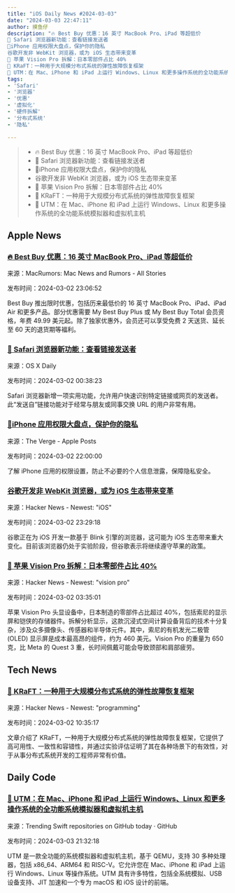 ```yaml
---
title: "iOS Daily News #2024-03-03"
date: "2024-03-03 22:47:11"
author: 摸鱼仔
description: "🔥 Best Buy 优惠：16 英寸 MacBook Pro、iPad 等超低价
🧐 Safari 浏览器新功能：查看链接发送者
🧐iPhone 应用权限大盘点，保护你的隐私
谷歌开发非 WebKit 浏览器，或为 iOS 生态带来变革
🌟 苹果 Vision Pro 拆解：日本零部件占比 40%
🚀 KRaFT：一种用于大规模分布式系统的弹性故障恢复框架
🌟 UTM：在 Mac、iPhone 和 iPad 上运行 Windows、Linux 和更多操作系统的全功能系统模拟器和虚拟机主机"
tags: 
- 'Safari'
- '浏览器'
- '优惠'
- '虚拟化'
- '硬件拆解'
- '分布式系统'
- '隐私'

---
```


> - 🔥 Best Buy 优惠：16 英寸 MacBook Pro、iPad 等超低价
> - 🧐 Safari 浏览器新功能：查看链接发送者
> - 🧐iPhone 应用权限大盘点，保护你的隐私
> - 谷歌开发非 WebKit 浏览器，或为 iOS 生态带来变革
> - 🌟 苹果 Vision Pro 拆解：日本零部件占比 40%
> - 🚀 KRaFT：一种用于大规模分布式系统的弹性故障恢复框架
> - 🌟 UTM：在 Mac、iPhone 和 iPad 上运行 Windows、Linux 和更多操作系统的全功能系统模拟器和虚拟机主机

## Apple News

### [🔥 Best Buy 优惠：16 英寸 MacBook Pro、iPad 等超低价](https://www.macrumors.com/2024/03/02/best-buy-low-prices-macbook/)

来源：MacRumors: Mac News and Rumors - All Stories

发布时间：2024-03-02 23:06:52

Best Buy 推出限时优惠，包括历来最低价的 16 英寸 MacBook Pro、iPad、iPad Air 和更多产品。部分优惠需要 My Best Buy Plus 或 My Best Buy Total 会员资格，年费 49.99 美元起。除了独家优惠外，会员还可以享受免费 2 天送货、延长至 60 天的退货期等福利。

### [🧐 Safari 浏览器新功能：查看链接发送者](https://osxdaily.com/2024/03/01/see-who-sent-you-a-link-in-safari-on-iphone-mac-ipad/)

来源：OS X Daily

发布时间：2024-03-02 00:38:23

Safari 浏览器新增一项实用功能，允许用户快速识别特定链接或网页的发送者。此“发送自”链接功能对于经常与朋友或同事交换 URL 的用户非常有用。

### [🧐iPhone 应用权限大盘点，保护你的隐私](https://www.theverge.com/24087604/iphone-app-permissions-how-to)

来源：The Verge -  Apple Posts

发布时间：2024-03-02 22:00:00

了解 iPhone 应用的权限设置，防止不必要的个人信息泄露，保障隐私安全。

### [谷歌开发非 WebKit 浏览器，或为 iOS 生态带来变革](https://appleinsider.com/articles/23/02/04/googles-chromium-team-work-on-non-webkit-browser-for-ios)

来源：Hacker News - Newest: "iOS"

发布时间：2024-03-02 23:29:18

谷歌正在为 iOS 开发一款基于 Blink 引擎的浏览器，这可能为 iOS 生态带来重大变化。目前该浏览器仍处于实验阶段，但谷歌表示将继续遵守苹果的政策。

### [🌟 苹果 Vision Pro 拆解：日本零部件占比 40%](https://asia.nikkei.com/static/vdata/infographics/teardown-vision-pro/)

来源：Hacker News - Newest: "vision pro"

发布时间：2024-03-02 03:35:01

苹果 Vision Pro 头显设备中，日本制造的零部件占比超过 40%，包括索尼的显示屏和铠侠的存储器件。拆解分析显示，这款沉浸式空间计算设备背后的技术十分复杂，涉及众多摄像头、传感器和半导体元件。其中，索尼的有机发光二极管 (OLED) 显示屏是成本最高昂的组件，约为 460 美元。Vision Pro 的重量为 650 克，比 Meta 的 Quest 3 重，长时间佩戴可能会导致颈部和肩部疲劳。

## Tech News

### [🚀 KRaFT：一种用于大规模分布式系统的弹性故障恢复框架](https://www.usenix.org/system/files/nsdi22-paper-kraft.pdf)

来源：Hacker News - Newest: "programming"

发布时间：2024-03-02 10:35:17

文章介绍了 KRaFT，一种用于大规模分布式系统的弹性故障恢复框架，它提供了高可用性、一致性和容错性，并通过实验评估证明了其在各种场景下的有效性，对于从事分布式系统开发的工程师非常有价值。

## Daily Code

### [🌟 UTM：在 Mac、iPhone 和 iPad 上运行 Windows、Linux 和更多操作系统的全功能系统模拟器和虚拟机主机](https://github.com/utmapp/UTM)

来源：Trending Swift repositories on GitHub today · GitHub

发布时间：2024-03-03 21:32:18

UTM 是一款全功能的系统模拟器和虚拟机主机，基于 QEMU，支持 30 多种处理器，包括 x86_64、ARM64 和 RISC-V。它允许您在 Mac、iPhone 和 iPad 上运行 Windows、Linux 等操作系统。UTM 具有许多特性，包括全系统模拟、USB 设备支持、JIT 加速和一个专为 macOS 和 iOS 设计的前端。
